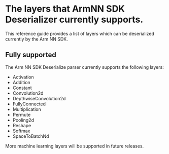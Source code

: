 # The layers that ArmNN SDK Deserializer currently supports.

This reference guide provides a list of layers which can be deserialized currently by the Arm NN SDK.

## Fully supported

The Arm NN SDK Deserialize parser currently supports the following layers:

* Activation
* Addition
* Constant
* Convolution2d
* DepthwiseConvolution2d
* FullyConnected
* Multiplication
* Permute
* Pooling2d
* Reshape
* Softmax
* SpaceToBatchNd

More machine learning layers will be supported in future releases.
